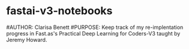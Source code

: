 # fastai-v3-notebooks
#AUTHOR: Clarisa Benett
#PURPOSE: Keep track of my re-implentation progress in Fast.as's Practical Deep Learning for Coders-V3 taught by Jeremy Howard.
